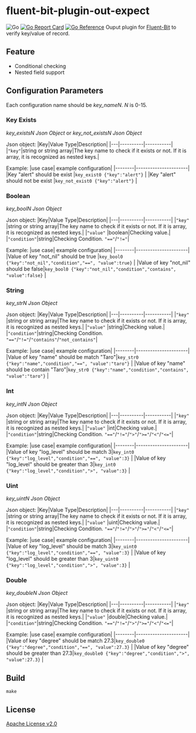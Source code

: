 # fluent-bit-plugin-out-expect
![Go](https://github.com/nokute78/fluentbit-plugin-out-expect/workflows/Go/badge.svg)
[![Go Report Card](https://goreportcard.com/badge/github.com/nokute78/fluentbit-plugin-out-expect)](https://goreportcard.com/report/github.com/nokute78/fluentbit-plugin-out-expect)
[![Go Reference](https://pkg.go.dev/badge/github.com/nokute78/fluentbit-plugin-out-expect.svg)](https://pkg.go.dev/github.com/nokute78/fluentbit-plugin-out-expect)
Ouput plugin for [Fluent-Bit](https://fluentbit.io/) to verify key/value of record.

## Feature

* Conditional checking
* Nested field support

## Configuration Parameters

Each configuration name should be *key_nameN*. *N* is 0-15.

### Key Exists
*key_existsN* *Json Object*
or
*key_not_existsN* *Json Object*

Json object:
|Key|Value Type|Description|
|---|----------|-----------|
|`"key"`|string or string array|The key name to check if it exists or not. If it is array, it is recognized as nested keys.|

Example:
|use case| example configuration|
|--------|----------------------|
|Key "alert" should be exist |`key_exist0 {"key":"alert"}` |
|Key "alert" should not be exist |`key_not_exist0 {"key":"alert"}` |

### Boolean
*key_boolN* *Json Object*

Json object:
|Key|Value Type|Description|
|---|----------|-----------|
|`"key"`      |string or string array|The key name to check if it exists or not. If it is array, it is recognized as nested keys.|
|`"value"`    |boolean|Checking value.|
|`"condition"`|string|Checking Condition. `"=="`/`"!="`|

Example:
|use case| example configuration|
|--------|----------------------|
|Value of key "not_nil" should be true |`key_bool0 {"key":"not_nil","condition","==", "value":true}` |
|Value of key "not_nil" should be false|`key_bool0 {"key":"not_nil","condition","contains", "value":false}` |

### String
*key_strN* *Json Object*

Json object:
|Key|Value Type|Description|
|---|----------|-----------|
|`"key"`      |string or string array|The key name to check if it exists or not. If it is array, it is recognized as nested keys.|
|`"value"`    |string|Checking value.|
|`"condition"`|string|Checking Condition. `"=="`/`"!="`/`"contains"`/`"not_contains"`|

Example:
|use case| example configuration|
|--------|----------------------|
|Value of key "name" should be match "Taro"|`key_str0 {"key":"name","condition","==", "value":"taro"}` |
|Value of key "name" should be contain "Taro"|`key_str0 {"key":"name","condition","contains", "value":"taro"}` |

### Int
*key_intN* *Json Object*

Json object:
|Key|Value Type|Description|
|---|----------|-----------|
|`"key"`      |string or string array|The key name to check if it exists or not. If it is array, it is recognized as nested keys.|
|`"value"`    |int|Checking value.|
|`"condition"`|string|Checking Condition. `"=="`/`"!="`/`">"`/`">="`/`"<"`/`"<="`|

Example:
|use case| example configuration|
|--------|----------------------|
|Value of key "log_level" should be match 3|`key_int0 {"key":"log_level","condition","==", "value":3}` |
|Value of key "log_level" should be greater than 3|`key_int0 {"key":"log_level","condition",">", "value":3}` |

### Uint
*key_uintN* *Json Object*

Json object:
|Key|Value Type|Description|
|---|----------|-----------|
|`"key"`      |string or string array|The key name to check if it exists or not. If it is array, it is recognized as nested keys.|
|`"value"`    |uint|Checking value.|
|`"condition"`|string|Checking Condition. `"=="`/`"!="`/`">"`/`">="`/`"<"`/`"<="`|

Example:
|use case| example configuration|
|--------|----------------------|
|Value of key "log_level" should be match 3|`key_uint0 {"key":"log_level","condition","==", "value":3}` |
|Value of key "log_level" should be greater than 3|`key_uint0 {"key":"log_level","condition",">", "value":3}` |

### Double
*key_doubleN* *Json Object*

Json object:
|Key|Value Type|Description|
|---|----------|-----------|
|`"key"`      |string or string array|The key name to check if it exists or not. If it is array, it is recognized as nested keys.|
|`"value"`    |double|Checking value.|
|`"condition"`|string|Checking Condition. `"=="`/`"!="`/`">"`/`">="`/`"<"`/`"<="`|

Example:
|use case| example configuration|
|--------|----------------------|
|Value of key "degree" should be match 27.3|`key_double0 {"key":"degree","condition","==", "value":27.3}` |
|Value of key "degree" should be greater than 27.3|`key_double0 {"key":"degree","condition",">", "value":27.3}` |


## Build

```
make
```

## License

[Apache License v2.0](https://www.apache.org/licenses/LICENSE-2.0)